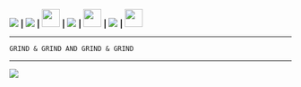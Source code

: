 
 [<img src="https://cdn.discordapp.com/emojis/898443897905233930.gif?size=32">](https://dev.saimudra.com/chat) **|** [<img src="https://cdn.discordapp.com/emojis/882825087311560724.gif?size=28">](https://dev.saimudra.com) **|**  [<img src="https://cdn.gotto.tk/files/gta-ico.png" width=32 height=32>](https://www.rockstargames.com/games/sanandreas) **|**  [<img src="https://cdn.discordapp.com/emojis/913269151483691088.webp?size=28">](https://instagram.com/charan.aditya21) **|**  [<img src="https://cdn.discordapp.com/emojis/898071245499818075.gif?size=32" width=32 height=32>](https://dev.saimudra.com/vibe) **|** [<img src="https://cdn.discordapp.com/emojis/946434395819106394.gif?size=32">](https://discord.com/users/817359568945545226) **|** [<img src="https://cdn.discordapp.com/emojis/582658581409693726.webp?size=32" height=32 width=32>](mailto:dev@saimudra.com)
 
---
```
GRIND & GRIND AND GRIND & GRIND
```
---

<img src="https://quotes-github-readme.vercel.app/api?type=horizontal&theme=monokai&quoteCategory=programming">

